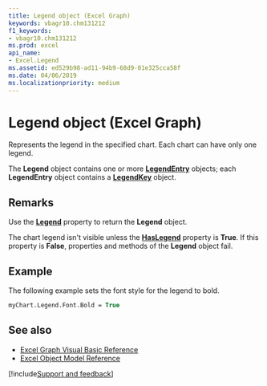 ```yaml
---
title: Legend object (Excel Graph)
keywords: vbagr10.chm131212
f1_keywords:
- vbagr10.chm131212
ms.prod: excel
api_name:
- Excel.Legend
ms.assetid: ed529b98-ad11-94b9-68d9-01e325cca58f
ms.date: 04/06/2019
ms.localizationpriority: medium
---
```



# Legend object (Excel Graph)

Represents the legend in the specified chart. Each chart can have only one legend. 

The **Legend** object contains one or more **[LegendEntry](Excel.LegendEntry-graph-object.md)** objects; each **LegendEntry** object contains a **[LegendKey](Excel.LegendKey-graph-object.md)** object.


## Remarks

Use the **[Legend](excel.legend-graph-property.md)** property to return the **Legend** object. 

The chart legend isn't visible unless the **[HasLegend](Excel.HasLegend.md)** property is **True**. If this property is **False**, properties and methods of the **Legend** object fail.


## Example

The following example sets the font style for the legend to bold.

```vb
myChart.Legend.Font.Bold = True
```


## See also

- [Excel Graph Visual Basic Reference](overview/excel/graph-visual-basic-reference.md)
- [Excel Object Model Reference](overview/excel/object-model.md)

[!include[Support and feedback](~/includes/feedback-boilerplate.md)]